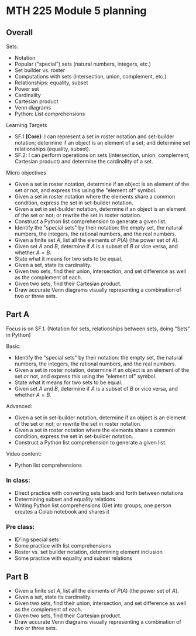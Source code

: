 # MTH 225 Module 5 planning

## Overall 

Sets: 
- Notation
- Popular ("special") sets (natural numbers, integers, etc.) 
- Set builder vs. roster 
- Computations with sets (intersection, union, complement, etc.)
- Relationships: equality, subset
- Power set
- Cardinality
- Cartesian product
- Venn diagrams 
- Python: List comprehensions 

Learning Targets
-   SF.1  **(Core)**: I can represent a set in roster notation and set-builder notation; determine if an object is an element of a set; and determine set relationships (equality, subset).
-   SF.2: I can perform operations on sets (intersection, union, complement, Cartesian product) and determine the cardinality of a set.

Micro objectives

- Given a set in roster notation, determine if an object is an element of the set or not, and express this using the "element of" symbol. 
- Given a set in roster notation where the elements share a common condition, express the set in set-builder notation. 
- Given a set in set-builder notation, determine if an object is an element of the set or not; or rewrite the set in roster notation. 
- Construct a Python list comprehension to generate a given list. 
- Identify the "special sets" by their notation: the empty set, the natural numbers, the integers, the rational numbers, and the real numbers. 
- Given a finite set $A$, list all the elements of $P(A)$ (the power set of $A$). 
- Given set $A$ and $B$, determine if $A$ is a subset of $B$ or vice versa, and whether $A = B$. 
- State what it means for two sets to be equal. 
- Given a set, state its cardinality. 
- Given two sets, find their union, intersection, and set difference as well as the complement of each. 
- Given two sets, find their Cartesian product. 
- Draw accurate Venn diagrams visually representing a combination of two or three sets. 

## Part A 

Focus is on SF.1. (Notation for sets, relationships between sets, doing "Sets" in Python)


Basic: 
- Identify the "special sets" by their notation: the empty set, the natural numbers, the integers, the rational numbers, and the real numbers. 
- Given a set in roster notation, determine if an object is an element of the set or not, and express this using the "element of" symbol.
- State what it means for two sets to be equal. 
- Given set $A$ and $B$, determine if $A$ is a subset of $B$ or vice versa, and whether $A = B$. 
 
Advanced: 
- Given a set in set-builder notation, determine if an object is an element of the set or not; or rewrite the set in roster notation. 
- Given a set in roster notation where the elements share a common condition, express the set in set-builder notation. 
- Construct a Python list comprehension to generate a given list. 


Video content: 
- Python list comprehensions


### In class:

- Direct practice with converting sets back and forth between notations
- Determining subset and equality relations
- Writing Python list comprehensions  (Get into groups; one person creates a Colab notebook and shares it 


### Pre class: 

- ID'ing special sets 
- Some practice with list comprehensions
- Roster vs. set builder notation, determining element inclusion
- Some practice with equality and subset relations


## Part B

- Given a finite set $A$, list all the elements of $P(A)$ (the power set of $A$). 
- Given a set, state its cardinality. 
- Given two sets, find their union, intersection, and set difference as well as the complement of each. 
- Given two sets, find their Cartesian product. 
- Draw accurate Venn diagrams visually representing a combination of two or three sets. 

<!--stackedit_data:
eyJoaXN0b3J5IjpbNzY0MTU5MDY0LDEwMzE3MDQxMjZdfQ==
-->